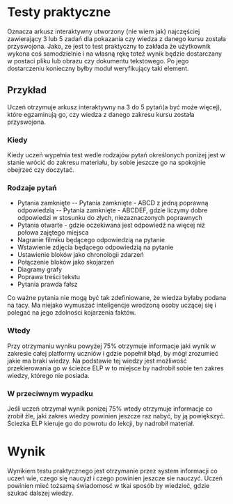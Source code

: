# Testy praktyczne
Oznacza arkusz interaktywny utworzony (nie wiem jak) najczęściej zawierający 3 lub 5 zadań dla pokazania czy wiedza z danego kursu została przyswojona. Jako, ze jest to test praktyczny to zakłada że użytkownik wykona coś samodzielnie i na własną rękę toteż wynik będzie dostarczany w postaci pliku lub obrazu czy dokumentu tekstowego. Po jego dostarczeniu konieczny byłby moduł weryfikujący taki element.

## Przykład
Uczeń otrzymuje arkusz interaktywny na 3 do 5 pytań(a być może więcej), które egzaminują go, czy wiedza z danego zakresu kursu została przyswojona.

### Kiedy
Kiedy uczeń wypełnia test wedle rodzajów pytań określonych poniżej jest w stanie wrócić do zakresu materiału, by sobie jeszcze go na spokojnie obejrzeć czy doczytać.

### Rodzaje pytań
- Pytania zamknięte
-- Pytania zamknięte - ABCD z jedną poprawną odpowiedzią
-- Pytania zamknięte - ABCDEF, gdzie liczymy dobre odpowiedzi w stosunku do złych, niezaznaczonych poprawnych
- Pytania otwarte - gdzie oczekiwana jest odpowiedź na więcej niż połowa zajętego miejsca
- Nagranie filmiku będącego odpowiedzią na pytanie
- Wstawienie zdjęcia będącego odpowiedzią na pytanie
- Ustawienie bloków jako chronologii zdarzeń
- Połączenie bloków jako skojarzeń
- Diagramy grafy
- Poprawa treści tekstu
- Pytania prawda fałsz


Co ważne pytania nie mogą być tak zdefiniowane, że wiedza byłaby podana na tacy. Ma niejako wymuszać inteligencje wrodzoną osoby uczącej się i polegać na jego zdolności kojarzenia faktów.

### Wtedy
Przy otrzymaniu wyniku powyżej 75% otrzymuje informacje jaki wynik w zakresie całej platformy uczniów i gdzie popełnił błąd, by mógł zrozumieć jakie ma braki wiedzy. Na podstawie tej wiedzy jest możliwość przekierowania go w ścieżce ELP w to miejsce by nadrobił sobie ten zakres wiedzy, którego nie posiada.

### W przeciwnym wypadku
Jeśli uczeń otrzymał wynik ponizej 75% wtedy otrzymuje informacje co zrobił źle, jaki zakres wiedzy powinien jeszcze raz nabyć, by ją powiększyć. Ściezka ELP kieruje go do powrotu do lekcji, by nadrobił materiał.

# Wynik
Wynikiem testu praktycznego jest otrzymanie przez system informacji co uczeń wie, czego się naucyzł i czego powinien jeszcze sie nauczyć. Uczeń powinien mieć tożsamą świadomosć w tkai sposób by wiedzieć, gdzie szukać dalszej wiedzy.
